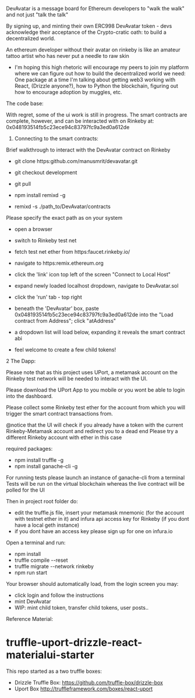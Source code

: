 DevAvatar is a message board for Ethereum developers to "walk the walk" and not just "talk the talk"

By signing up, and minting their own ERC998 DevAvatar token - devs acknowledge their acceptance of the Crypto-cratic oath: to build a decentralized world.

An ethereum developer without their avatar on rinkeby is like an amateur tattoo artist who has never put a needle to raw skin

- I'm hoping this high rhetoric will encourage my peers to join my platform where we can figure out how to build the decentralized world we need: One package at a time
  I'm talking about getting web3 working with React, (Drizzle anyone?), how to Python the blockchain, figuring out how to encourage adoption by muggles, etc.

The code base:

With regret, some of the ui work is still in progress. The smart contracts are complete, however, and can be interacted with on Rinkeby at:
0x048193514fb5c23ece94c83797fc9a3ed0a612de

1. Connecting to the smart contracts:

Brief walkthrough to interact with the DevAvatar contract on Rinkeby

- git clone https:github.com/manusmrit/devavatar.git
- git checkout development
- git pull

- npm install remixd -g
- remixd -s ./path_to/DevAvatar/contracts

Please specify the exact path as on your system

- open a browser
- switch to Rinkeby test net
- fetch test net ether from https:faucet.rinkeby.io/
- navigate to https:remix.ethereum.org

- click the 'link' icon top left of the screen "Connect to Local Host"
- expand newly loaded localhost dropdown, navigate to DevAvatar.sol
- click the 'run' tab - top right
- beneath the 'DevAvatar' box, paste 0x048193514fb5c23ece94c83797fc9a3ed0a612de into the "Load contract from Address"; click "atAddress"
- a dropdown list will load below, expanding it reveals the smart contract abi
- feel welcome to create a few child tokens!

2 The Dapp:

Please note that as this project uses UPort, a metamask account on the Rinkeby test network will be needed to interact with the UI.

Please download the UPort App to you mobile or you wont be able to login into the dashboard.

Please collect some Rinkeby test ether for the account from which you will trigger the smart contract transactions from.

@notice that the UI will check if you already have a token with the current Rinkeby-Metamask account and redirect you to a dead end
Please try a different Rinkeby account with ether in this case

required packages:

- npm install truffle -g
- npm install ganache-cli -g

For running tests please launch an instance of ganache-cli from a terminal
Tests will be run on the virtual blockchain whereas the live contract will be polled for the UI

Then in project root folder do:

- edit the truffle.js file, insert your metamask mnemonic (for the account with testnet ether in it) and infura api access key for Rinkeby (if you dont have a local geth instance)
- if you dont have an access key please sign up for one on infura.io

Open a terminal and run:

- npm install
- truffle compile --reset
- truffle migrate --network rinkeby
- npm run start

Your browser should automatically load, from the login screen you may:

- click login and follow the instructions
- mint DevAvatar
- WIP: mint child token, transfer child tokens, user posts..

Reference Material:

# truffle-uport-drizzle-react-materialui-starter

This repo started as a two truffle boxes:

- Drizzle Truffle Box: https://github.com/truffle-box/drizzle-box
- Uport Box http://truffleframework.com/boxes/react-uport
